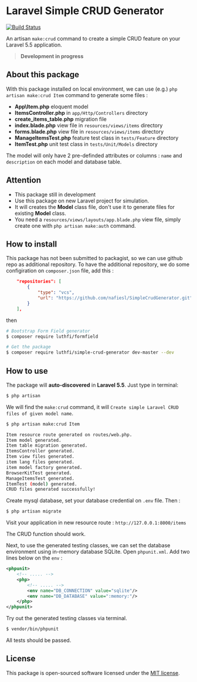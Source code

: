 # Laravel Simple CRUD Generator
[![Build Status](https://travis-ci.org/nafiesl/SimpleCrudGenerator.svg?branch=master)](https://travis-ci.org/nafiesl/SimpleCrudGenerator)

An artisan `make:crud` command to create a simple CRUD feature on your Laravel 5.5 application.

> **Development in progress**

## About this package
With this package installed on local environment, we can use (e.g.) `php artisan make:crud Item` command to generate some files :
- **App\Item.php** eloquent model
- **ItemsController.php** in `app/Http/Controllers` directory
- **create_items_table.php** migration file
- **index.blade.php** view file in `resources/views/items` directory
- **forms.blade.php** view file in `resources/views/items` directory
- **ManageItemsTest.php** feature test class in `tests/Feature` directory
- **ItemTest.php** unit test class in `tests/Unit/Models` directory

The model will only have 2 pre-definded attributes or columns : `name` and `description` on each model and database table.

## Attention
- This package still in development
- Use this package on new Laravel project for simulation.
- It will creates the **Model** class file, don't use it to generate files for existing **Model** class.
- You need a `resources/views/layouts/app.blade.php` view file, simply create one with `php artisan make:auth` command.

## How to install
This package has not been submitted to packagist, so we can use github repo as additional repository. To have the additional repository, we do some configiration on `composer.json` file, add this :

```json
    "repositories": [
        {
            "type": "vcs",
            "url": "https://github.com/nafiesl/SimpleCrudGenerator.git"
        }
    ],
```
then

```bash
# Bootstrap Form Field generator
$ composer require luthfi/formfield

# Get the package
$ composer require luthfi/simple-crud-generator dev-master --dev
```

## How to use
The package will **auto-discovered** in **Laravel 5.5**. Just type in terminal:

```bash
$ php artisan
```

We will find the `make:crud` command, it will `Create simple Laravel CRUD files of given model name`.

```bash
$ php artisan make:crud Item

Item resource route generated on routes/web.php.
Item model generated.
Item table migration generated.
ItemsController generated.
Item view files generated.
item lang files generated.
item model factory generated.
BrowserKitTest generated.
ManageItemsTest generated.
ItemTest (model) generated.
CRUD files generated successfully!
```

Create mysql database, set your database credential on `.env` file. Then :

```bash
$ php artisan migrate
```

Visit your application in new resource route : `http://127.0.0.1:8000/items`

The CRUD function should work.

Next, to use the generated testing classes, we can set the database environment using in-memory database SQLite. Open `phpunit.xml`. Add two lines below on the `env` :

```xml
<phpunit>
    <!-- ..... -->
    <php>
        <!-- ..... -->
        <env name="DB_CONNECTION" value="sqlite"/>
        <env name="DB_DATABASE" value=":memory:"/>
    </php>
</phpunit>
```

Try out the generated testing classes via terminal.

```bash
$ vendor/bin/phpunit
```

All tests should be passed.

## License

This package is open-sourced software licensed under the [MIT license](LICENSE).
